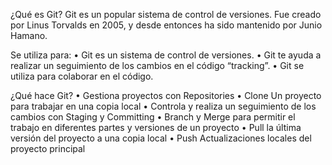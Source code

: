 ¿Qué es Git?
Git es un popular sistema de control de versiones. Fue creado por Linus Torvalds en 2005, y desde entonces ha sido mantenido por Junio Hamano.
 
 
Se utiliza para:
•	Git es un sistema de control de versiones.
•	Git te ayuda a realizar un seguimiento de los cambios en el código “tracking”.
•	Git se utiliza para colaborar en el código.


¿Qué hace Git?
•	Gestiona proyectos con Repositories
•	Clone Un proyecto para trabajar en una copia local
•	Controla y realiza un seguimiento de los cambios con Staging y Committing
•	Branch y Merge para permitir el trabajo en diferentes partes y versiones de un proyecto
•	Pull la última versión del proyecto a una copia local
•	Push Actualizaciones locales del proyecto principal
